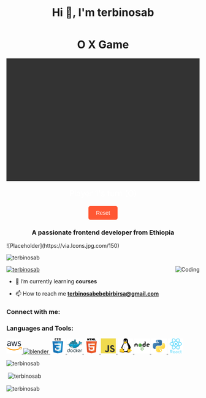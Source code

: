 <h1 align="center">Hi 👋, I'm terbinosab</h1>



  <style>
    .container {
  text-align: center;
  margin-top: 50px;
}

.board {
  display: grid;
  grid-template-columns: repeat(3, 100px);
  grid-template-rows: repeat(3, 100px);
  gap: 5px;
  background-color: #333;
  padding: 5px;
}

.board > div {
  border: 2px solid #fff;
  display: flex;
  align-items: center;
  justify-content: center;
  font-size: 2em;
  color: #fff;
  cursor: pointer;
  transition: background-color 0.3s ease;
}

.board > div:hover {
  background-color: #555;
}

.message {
  margin-top: 20px;
  font-size: 1.5em;
  color: #fff;
}

.reset-btn {
  margin-top: 20px;
  padding: 10px 20px;
  font-size: 1em;
  cursor: pointer;
  background-color: #ff5733;
  color: #fff;
  border: none;
  border-radius: 5px;
  transition: background-color 0.3s ease;
}

.reset-btn:hover {
  background-color: #ff7f5e;
}
/* Media Query for smaller screens */
@media only screen and (max-width: 600px) {
  .board {
    grid-template-columns: repeat(3, 80px);
    grid-template-rows: repeat(3, 80px);
  }
}
  </style>

  <div class="container">
    <h1>O X Game</h1>
    <div id="board" class="board"></div>
    <div id="message" class="message">Player 1's turn (O)</div>
    <button id="resetBtn" class="reset-btn">Reset</button>
  </div>
  <script src="m.js">
    const board = document.getElementById('board');
const message = document.getElementById('message');
const resetBtn = document.getElementById('resetBtn');

let currentPlayer = 'O';
let boardState = ['', '', '', '', '', '', '', '', ''];
let gameActive = true;

const winningConditions = [
  [0, 1, 2],
  [3, 4, 5],
  [6, 7, 8],
  [0, 3, 6],
  [1, 4, 7],
  [2, 5, 8],
  [0, 4, 8],
  [2, 4, 6]
];

function handleCellClick(index) {
  if (!gameActive || boardState[index] !== '') return;

  boardState[index] = currentPlayer;
  renderBoard();
  if (checkWin()) {
    message.innerText = `${currentPlayer} wins!`;
    gameActive = false;
    return;
  }
  if (checkDraw()) {
    message.innerText = `It's a draw!`;
    gameActive = false;
    return;
  }
  currentPlayer = currentPlayer === 'O' ? 'X' : 'O';
  message.innerText = `Player ${currentPlayer}'s turn`;
}

function checkWin() {
  return winningConditions.some(condition => {
    return condition.every(index => {
      return boardState[index] === currentPlayer;
    });
  });
}

function checkDraw() {
  return boardState.every(cell => cell !== '');
}

function renderBoard() {
  board.innerHTML = '';
  boardState.forEach((cell, index) => {
    const cellElement = document.createElement('div');
    cellElement.innerText = cell;
    cellElement.classList.add('cell');
    cellElement.addEventListener('click', () => handleCellClick(index));
    board.appendChild(cellElement);
  });
}

function resetGame() {
  currentPlayer = 'O';
  boardState = ['', '', '', '', '', '', '', '', ''];
  gameActive = true;
  message.innerText = `Player ${currentPlayer}'s turn`;
  renderBoard();
}

resetBtn.addEventListener('click', resetGame);

resetGame();

  </script>

<h3 align="center">A passionate frontend developer from Ethiopia</h3>
![Placeholder](https://via.Icons.jpg.com/150)

<p align="left"> <img src="https://github.com/terbinosab" alt="terbinosab" /> </p>
<img align="right" alt="Coding" src=".jpg">
<p align="left"> <a href="https://github.com/ryo-ma/github-profile-trophy"><img src="https://github-profile-trophy.vercel.app/?username=terbinosab" alt="terbinosab" /></a> </p>


- 🌱 I’m currently learning **courses**

- 📫 How to reach me **terbinosabebebirbirsa@gmail.com**

<h3 align="left">Connect with me:</h3>
<p align="left">
</p>

<h3 align="left">Languages and Tools:</h3>
<p align="left"> <a href="https://aws.amazon.com" target="_blank" rel="noreferrer"> <img src="https://raw.githubusercontent.com/devicons/devicon/master/icons/amazonwebservices/amazonwebservices-original-wordmark.svg" alt="aws" width="40" height="40"/> </a> <a href="https://www.blender.org/" target="_blank" rel="noreferrer"> <img src="https://download.blender.org/branding/community/blender_community_badge_white.svg" alt="blender" width="40" height="40"/> </a> <a href="https://www.w3schools.com/css/" target="_blank" rel="noreferrer"> <img src="https://raw.githubusercontent.com/devicons/devicon/master/icons/css3/css3-original-wordmark.svg" alt="css3" width="40" height="40"/> </a> <a href="https://www.docker.com/" target="_blank" rel="noreferrer"> <img src="https://raw.githubusercontent.com/devicons/devicon/master/icons/docker/docker-original-wordmark.svg" alt="docker" width="40" height="40"/> </a> <a href="https://www.w3.org/html/" target="_blank" rel="noreferrer"> <img src="https://raw.githubusercontent.com/devicons/devicon/master/icons/html5/html5-original-wordmark.svg" alt="html5" width="40" height="40"/> </a> <a href="https://developer.mozilla.org/en-US/docs/Web/JavaScript" target="_blank" rel="noreferrer"> <img src="https://raw.githubusercontent.com/devicons/devicon/master/icons/javascript/javascript-original.svg" alt="javascript" width="40" height="40"/> </a> <a href="https://www.linux.org/" target="_blank" rel="noreferrer"> <img src="https://raw.githubusercontent.com/devicons/devicon/master/icons/linux/linux-original.svg" alt="linux" width="40" height="40"/> </a> <a href="https://nodejs.org" target="_blank" rel="noreferrer"> <img src="https://raw.githubusercontent.com/devicons/devicon/master/icons/nodejs/nodejs-original-wordmark.svg" alt="nodejs" width="40" height="40"/> </a> <a href="https://www.python.org" target="_blank" rel="noreferrer"> <img src="https://raw.githubusercontent.com/devicons/devicon/master/icons/python/python-original.svg" alt="python" width="40" height="40"/> </a> <a href="https://reactjs.org/" target="_blank" rel="noreferrer"> <img src="https://raw.githubusercontent.com/devicons/devicon/master/icons/react/react-original-wordmark.svg" alt="react" width="40" height="40"/> </a> </p>


<p><img align="left" src="https://github-readme-stats.vercel.app/api/top-langs?username=terbinosab&show_icons=true&locale=en&layout=compact" alt="terbinosab" /></p>

<br> 

<p>&nbsp;<img align="center" src="https://github-readme-stats.vercel.app/api?username=terbinosab&show_icons=true&locale=en" alt="terbinosab" /></p>

<p><img align="center" src="https://github-readme-streak-stats.herokuapp.com/?user=terbinosab&" alt="terbinosab" /></p>
